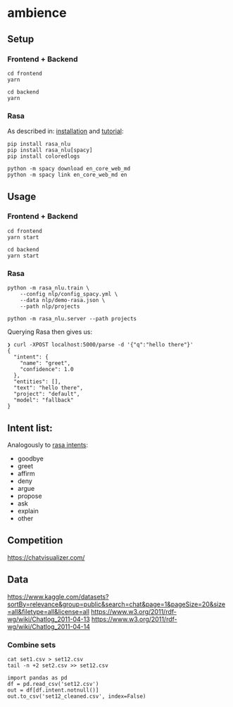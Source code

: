 # ambience

## Setup

### Frontend + Backend

```
cd frontend
yarn
```

```
cd backend
yarn
```

### Rasa

As described in:
[installation](https://nlu.rasa.com/tutorial.html)
and
[tutorial](https://nlu.rasa.com/tutorial.html):

```
pip install rasa_nlu
pip install rasa_nlu[spacy]
pip install coloredlogs

python -m spacy download en_core_web_md
python -m spacy link en_core_web_md en
```

## Usage

### Frontend + Backend

```
cd frontend
yarn start
```

```
cd backend
yarn start
```

### Rasa

```
python -m rasa_nlu.train \
    --config nlp/config_spacy.yml \
    --data nlp/demo-rasa.json \
    --path nlp/projects

python -m rasa_nlu.server --path projects
```

Querying Rasa then gives us:

```
❯ curl -XPOST localhost:5000/parse -d '{"q":"hello there"}'
{
  "intent": {
    "name": "greet",
    "confidence": 1.0
  },
  "entities": [],
  "text": "hello there",
  "project": "default",
  "model": "fallback"
}
```

## Intent list:

Analogously to [rasa intents](https://github.com/RasaHQ/rasa_nlu/blob/master/data/examples/rasa/demo-rasa.md):

* goodbye
* greet
* affirm
* deny
* argue
* propose
* ask
* explain
* other

## Competition

https://chatvisualizer.com/

## Data

https://www.kaggle.com/datasets?sortBy=relevance&group=public&search=chat&page=1&pageSize=20&size=all&filetype=all&license=all
https://www.w3.org/2011/rdf-wg/wiki/Chatlog_2011-04-13
https://www.w3.org/2011/rdf-wg/wiki/Chatlog_2011-04-14

### Combine sets

    cat set1.csv > set12.csv
    tail -n +2 set2.csv >> set12.csv

    import pandas as pd
    df = pd.read_csv('set12.csv')
    out = df[df.intent.notnull()]
    out.to_csv('set12_cleaned.csv', index=False)
